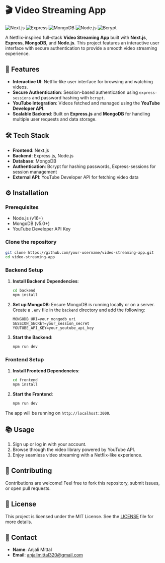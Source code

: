 

# 🎬 Video Streaming App

![Next.js](https://img.shields.io/badge/Next.js-v13.0-blue?style=for-the-badge)
![Express](https://img.shields.io/badge/Express-v4.18-green?style=for-the-badge)
![MongoDB](https://img.shields.io/badge/MongoDB-v5.0-brightgreen?style=for-the-badge)
![Node.js](https://img.shields.io/badge/Node.js-v18.0-yellowgreen?style=for-the-badge)
![Bcrypt](https://img.shields.io/badge/Bcrypt-Security-orange?style=for-the-badge)

A Netflix-inspired full-stack **Video Streaming App** built with **Next.js**, **Express**, **MongoDB**, and **Node.js**. This project features an interactive user interface with secure authentication to provide a smooth video streaming experience.

## 🚀 Features

- **Interactive UI**: Netflix-like user interface for browsing and watching videos.
- **Secure Authentication**: Session-based authentication using `express-sessions` and password hashing with `bcrypt`.
- **YouTube Integration**: Videos fetched and managed using the **YouTube Developer API**.
- **Scalable Backend**: Built on **Express.js** and **MongoDB** for handling multiple user requests and data storage.
  
## 🛠️ Tech Stack

- **Frontend**: Next.js
- **Backend**: Express.js, Node.js
- **Database**: MongoDB
- **Authentication**: Bcrypt for hashing passwords, Express-sessions for session management
- **External API**: YouTube Developer API for fetching video data

## ⚙️ Installation

### Prerequisites

- Node.js (v16+)
- MongoDB (v5.0+)
- YouTube Developer API Key

### Clone the repository

```bash
git clone https://github.com/your-username/video-streaming-app.git
cd video-streaming-app
```

### Backend Setup

1. **Install Backend Dependencies**:
    ```bash
    cd backend
    npm install
    ```

2. **Set up MongoDB**:
   Ensure MongoDB is running locally or on a server. Create a `.env` file in the `backend` directory and add the following:

    ```
    MONGODB_URI=your_mongodb_uri
    SESSION_SECRET=your_session_secret
    YOUTUBE_API_KEY=your_youtube_api_key
    ```

3. **Start the Backend**:
    ```bash
    npm run dev
    ```

### Frontend Setup

1. **Install Frontend Dependencies**:
    ```bash
    cd frontend
    npm install
    ```

2. **Start the Frontend**:
    ```bash
    npm run dev
    ```

The app will be running on `http://localhost:3000`.

## 📚 Usage

1. Sign up or log in with your account.
2. Browse through the video library powered by YouTube API.
3. Enjoy seamless video streaming with a Netflix-like experience.


## 🤝 Contributing

Contributions are welcome! Feel free to fork this repository, submit issues, or open pull requests.

## 📝 License

This project is licensed under the MIT License. See the [LICENSE](LICENSE) file for more details.

## 📧 Contact

- **Name**: Anjali Mittal
- **Email**: anjalimittal320@gmail.com


